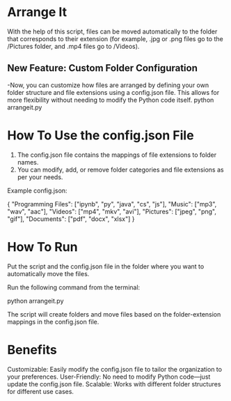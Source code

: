 # Arrange It

With the help of this script, files can be moved automatically to the folder that corresponds to their extension (for example, .jpg or .png files go to the /Pictures folder, and .mp4 files go to /Videos).

## New Feature: Custom Folder Configuration

-Now, you can customize how files are arranged by defining your own folder structure and file extensions using a config.json file. This allows for more flexibility without needing to modify the Python code itself.
python arrangeit.py

# How To Use the config.json File

1. The config.json file contains the mappings of file extensions to folder names.
2. You can modify, add, or remove folder categories and file extensions as per your needs.

Example config.json:

{
  "Programming Files": ["ipynb", "py", "java", "cs", "js"],
  "Music": ["mp3", "wav", "aac"],
  "Videos": ["mp4", "mkv", "avi"],
  "Pictures": ["jpeg", "png", "gif"],
  "Documents": ["pdf", "docx", "xlsx"]
}

# How To Run

Put the script and the config.json file in the folder where you want to automatically move the files.

Run the following command from the terminal:

python arrangeit.py


The script will create folders and move files based on the folder-extension mappings in the config.json file.


# Benefits

Customizable: Easily modify the config.json file to tailor the organization to your preferences.
User-Friendly: No need to modify Python code—just update the config.json file.
Scalable: Works with different folder structures for different use cases.